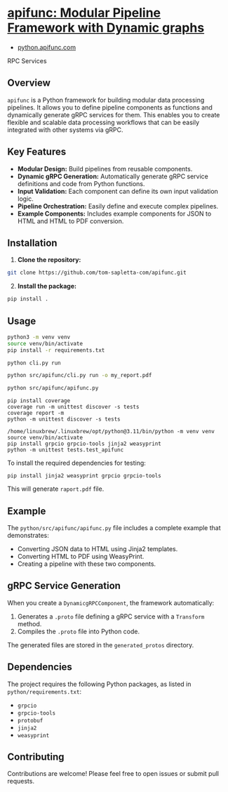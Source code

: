 # [ apifunc: Modular Pipeline Framework with Dynamic graphs](https://github.com/tom-sapletta-com/apifunc)

+ [python.apifunc.com](http://python.apifunc.com)


RPC Services

## Overview

`apifunc` is a Python framework for building modular data processing pipelines. It allows you to define pipeline components as functions and dynamically generate gRPC services for them. This enables you to create flexible and scalable data processing workflows that can be easily integrated with other systems via gRPC.

## Key Features

*   **Modular Design:** Build pipelines from reusable components.
*   **Dynamic gRPC Generation:** Automatically generate gRPC service definitions and code from Python functions.
*   **Input Validation:** Each component can define its own input validation logic.
*   **Pipeline Orchestration:** Easily define and execute complex pipelines.
*   **Example Components:** Includes example components for JSON to HTML and HTML to PDF conversion.

## Installation

1.  **Clone the repository:**
```bash
git clone https://github.com/tom-sapletta-com/apifunc.git
```
2.  **Install the package:**
```bash
pip install .
```
## Usage

```bash
python3 -m venv venv
source venv/bin/activate
pip install -r requirements.txt
```

   
```bash
python cli.py run
``` 

```bash
python src/apifunc/cli.py run -o my_report.pdf
```

```bash
python src/apifunc/apifunc.py
```

```
pip install coverage
coverage run -m unittest discover -s tests
coverage report -m
python -m unittest discover -s tests
```


```
/home/linuxbrew/.linuxbrew/opt/python@3.11/bin/python -m venv venv
source venv/bin/activate
pip install grpcio grpcio-tools jinja2 weasyprint
python -m unittest tests.test_apifunc
```


To install the required dependencies for testing:
```
pip install jinja2 weasyprint grpcio grpcio-tools
```
    
This will generate `raport.pdf` file.

## Example

The `python/src/apifunc/apifunc.py` file includes a complete example that demonstrates:

*   Converting JSON data to HTML using Jinja2 templates.
*   Converting HTML to PDF using WeasyPrint.
*   Creating a pipeline with these two components.

## gRPC Service Generation

When you create a `DynamicgRPCComponent`, the framework automatically:

1.  Generates a `.proto` file defining a gRPC service with a `Transform` method.
2.  Compiles the `.proto` file into Python code.

The generated files are stored in the `generated_protos` directory.

## Dependencies

The project requires the following Python packages, as listed in `python/requirements.txt`:

*   `grpcio`
*   `grpcio-tools`
*   `protobuf`
*   `jinja2`
*   `weasyprint`

## Contributing

Contributions are welcome! Please feel free to open issues or submit pull requests.


